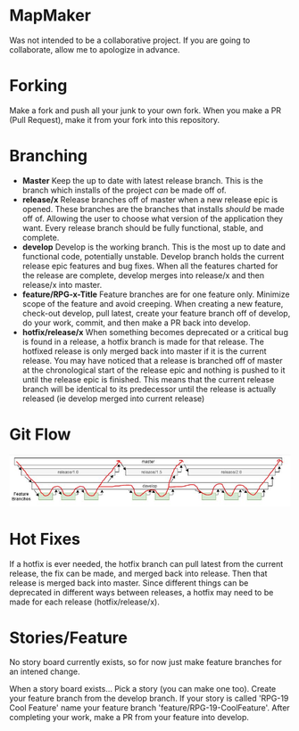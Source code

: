 # MapMaker
Was not intended to be a collaborative project. If you are going to collaborate, allow me to apologize in advance.

# Forking
Make a fork and push all your junk to your own fork. When you make a PR (Pull Request), make it from your fork into this repository.

# Branching
* **Master** Keep the up to date with latest release branch. This is the branch which installs of the project *can* be made off of.
* **release/x** Release branches off of master when a new release epic is opened. These branches are the branches that installs *should* be made off of. Allowing the user to choose what version of the application they want. Every release branch should be fully functional, stable, and complete.
* **develop** Develop is the working branch. This is the most up to date and functional code, potentially unstable. Develop branch holds the current release epic features and bug fixes. When all the features charted for the release are complete, develop merges into release/x and then release/x into master.
* **feature/RPG-x-Title** Feature branches are for one feature only. Minimize scope of the feature and avoid creeping. When creating a new feature, check-out develop, pull latest, create your feature branch off of develop, do your work, commit, and then make a PR back into develop.
* **hotfix/release/x** When something becomes deprecated or a critical bug is found in a release, a hotfix branch is made for that release. The hotfixed release is only merged back into master if it is the current release.
You may have noticed that a release is branched off of master at the chronological start of the release epic and nothing is pushed to it until the release epic is finished. This means that the current release branch will be identical to its predecessor until the release is actually released (ie develop merged into current release)

# Git Flow
![alt text](https://github.com/NKA17/MapMaker/blob/develop/src/main/resources/github/gitflow.JPG?raw=true)

# Hot Fixes
If a hotfix is ever needed, the hotfix branch can pull latest from the current release, the fix can be made, and merged back into release. Then that release is merged back into master. Since different things can be deprecated in different ways between releases, a hotfix may need to be made for each release (hotfix/release/x).

# Stories/Feature
No story board currently exists, so for now just make feature branches for an intened change.

When a story board exists...
Pick a story (you can make one too). Create your feature branch from the develop branch. If your story is called 'RPG-19 Cool Feature' name your feature branch 'feature/RPG-19-CoolFeature'. After completing your work, make a PR from your feature into develop.
